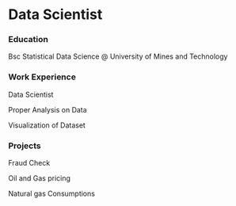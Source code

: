 # Data Scientist 
### Education 
Bsc Statistical Data Science @ University of Mines and Technology 
### Work Experience 
Data Scientist 

Proper Analysis on Data 

Visualization of Dataset 
### Projects 
Fraud Check 

Oil and Gas pricing 

Natural gas Consumptions
